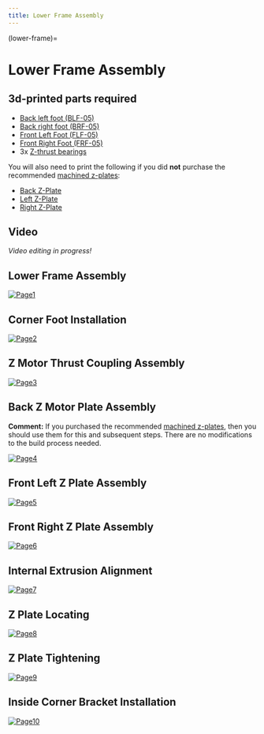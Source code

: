 ```yaml
---
title: Lower Frame Assembly
---
```


(lower-frame)=
# Lower Frame Assembly

## 3d-printed parts required

- [Back left foot (BLF-05)](https://github.com/machineagency/jubilee/blob/rel/jubilee_2.2.0/frame/fabrication_exports/3d_printed_parts/frame/back_left_foot.STL) 
- [Back right foot (BRF-05)](https://github.com/machineagency/jubilee/blob/rel/jubilee_2.2.0/frame/fabrication_exports/3d_printed_parts/frame/back_right_foot.STL) 
- [Front Left Foot (FLF-05)](https://github.com/machineagency/jubilee/blob/rel/jubilee_2.2.0/frame/fabrication_exports/3d_printed_parts/frame/front_left_foot.STL) 
- [Front Right Foot (FRF-05)](https://github.com/machineagency/jubilee/blob/rel/jubilee_2.2.0/frame/fabrication_exports/3d_printed_parts/frame/front_right_foot.STL) 
- 3x [Z-thrust bearings](https://github.com/machineagency/jubilee/blob/rel/jubilee_2.2.0/frame/fabrication_exports/3d_printed_parts/frame/z_thrust_bearing_spacer.STL)

You will also need to print the following if you did **not** 
purchase the recommended [machined z-plates](https://mandalaroseworks.com/products/jubilee-machined-zplates):

- [Back Z-Plate](https://github.com/machineagency/jubilee/blob/rel/jubilee_2.2.0/frame/fabrication_exports/3d_printed_parts/frame/back_z_motor_plate.STL)
- [Left Z-Plate](https://github.com/machineagency/jubilee/blob/rel/jubilee_2.2.0/frame/fabrication_exports/3d_printed_parts/frame/front_left_z_motor_plate.STL)
- [Right Z-Plate](https://github.com/machineagency/jubilee/blob/rel/jubilee_2.2.0/frame/fabrication_exports/3d_printed_parts/frame/front_left_z_motor_plate.STL)

## Video
_Video editing in progress!_

## Lower Frame Assembly
[![Page1](_static/lower_frame0.png)](_static/lower_frame0.png)

## Corner Foot Installation
[![Page2](_static/lower_frame1.png)](_static/lower_frame1.png)

## Z Motor Thrust Coupling Assembly
[![Page3](_static/lower_frame2.png)](_static/lower_frame2.png)

## Back Z Motor Plate Assembly

**Comment:** If you purchased the recommended [machined z-plates](https://mandalaroseworks.com/products/jubilee-machined-zplates), then you should use them for this and subsequent steps. There are no modifications to the build process needed. 

[![Page4](_static/lower_frame3.png)](_static/lower_frame3.png)

## Front Left Z Plate Assembly
[![Page5](_static/lower_frame4.png)](_static/lower_frame4.png)

## Front Right Z Plate Assembly
[![Page6](_static/lower_frame5.png)](_static/lower_frame5.png)

## Internal Extrusion Alignment
[![Page7](_static/lower_frame6.png)](_static/lower_frame6.png)

## Z Plate Locating
[![Page8](_static/lower_frame7.png)](_static/lower_frame7.png)

## Z Plate Tightening
[![Page9](_static/lower_frame8.png)](_static/lower_frame8.png)

## Inside Corner Bracket Installation
[![Page10](_static/lower_frame9.png)](_static/lower_frame9.png)
